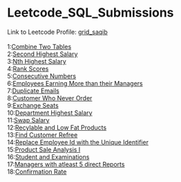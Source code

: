 <h1>Leetcode_SQL_Submissions</h1>
Link to Leetcode Profile: <a href="https://leetcode.com/grid_saqib/">grid_saqib</a><br><br>
1:<a href="https://leetcode.com/problems/combine-two-tables/submissions/1154509471">Combine Two Tables</a><br>
2:<a href="https://leetcode.com/problems/second-highest-salary/submissions/1155234936">Second Highest Salary</a><br>
3:<a href="https://leetcode.com/problems/nth-highest-salary/submissions/1155380847">Nth Highest Salary</a><br>
4:<a href="https://leetcode.com/problems/rank-scores/submissions/1155509962">Rank Scores</a><br>
5:<a href="https://leetcode.com/problems/consecutive-numbers/submissions/1159832951">Consecutive Numbers</a><br>
6:<a href="https://leetcode.com/problems/employees-earning-more-than-their-managers/submissions/1155504053">Employees Earning More than their Managers</a><br>
7:<a href="https://leetcode.com/problems/duplicate-emails/submissions/1156335203">Duplicate Emails</a><br>
8:<a href="https://leetcode.com/problems/customers-who-never-order/submissions/1156347738">Customer Who Never Order</a><br>
9:<a href="https://leetcode.com/problems/exchange-seats/submissions/1159826779">Exchange Seats</a><br>
10:<a href="https://leetcode.com/problems/department-highest-salary/submissions/1156364087">Department Highest Salary</a><br>
11:<a href="https://leetcode.com/problems/swap-salary/submissions/1159828303">Swap Salary</a><br>
12:<a href="https://leetcode.com/problems/recyclable-and-low-fat-products/submissions/1166676070">Recylable and Low Fat Products</a><br>
13:<a href="https://leetcode.com/submissions/detail/1166695179/">Find Customer Refree</a><br>
14:<a href="https://leetcode.com/submissions/detail/1167652523/">Replace Employee Id with the Unique Identifier</a><br>
15:<a href="https://leetcode.com/problems/product-sales-analysis-i/submissions/1167725876">Product Sale Analysis I</a><br>
16:<a href="https://leetcode.com/problems/students-and-examinations/submissions/1167726470">Student and Examinations</a><br>
17:<a href="https://leetcode.com/problems/managers-with-at-least-5-direct-reports/submissions/1167726794">Managers with atleast 5 direct Reports</a><br>
18:<a href="https://leetcode.com/problems/confirmation-rate/submissions/1167727163">Confirmation Rate</a><br>
